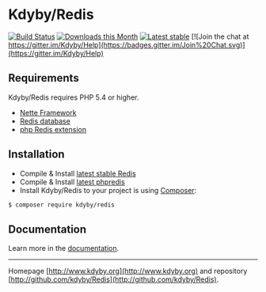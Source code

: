 Kdyby/Redis
======

[![Build Status](https://travis-ci.org/Kdyby/Redis.svg?branch=master)](https://travis-ci.org/Kdyby/Redis)
[![Downloads this Month](https://img.shields.io/packagist/dm/kdyby/redis.svg)](https://packagist.org/packages/kdyby/redis)
[![Latest stable](https://img.shields.io/packagist/v/kdyby/redis.svg)](https://packagist.org/packages/kdyby/redis)
[![Join the chat at https://gitter.im/Kdyby/Help](https://badges.gitter.im/Join%20Chat.svg)](https://gitter.im/Kdyby/Help)


Requirements
------------

Kdyby/Redis requires PHP 5.4 or higher.

- [Nette Framework](https://github.com/nette/nette)
- [Redis database](http://redis.io)
- [php Redis extension](https://github.com/nicolasff/phpredis/)


Installation
------------

* Compile & Install [latest stable Redis](http://redis.io/download)
* Compile & Install [latest phpredis](https://github.com/nicolasff/phpredis/)
* Install Kdyby/Redis to your project is using  [Composer](http://getcomposer.org/):

```sh
$ composer require kdyby/redis
```


Documentation
------------

Learn more in the [documentation](https://github.com/Kdyby/Redis/blob/master/docs/en/index.md).


-----

Homepage [http://www.kdyby.org](http://www.kdyby.org) and repository [http://github.com/kdyby/Redis](http://github.com/kdyby/Redis).
